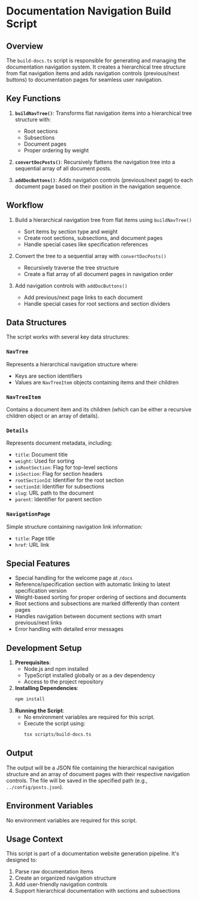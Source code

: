 # Documentation Navigation Build Script

## Overview

The `build-docs.ts` script is responsible for generating and managing the documentation navigation system. It creates a hierarchical tree structure from flat navigation items and adds navigation controls (previous/next buttons) to documentation pages for seamless user navigation.

## Key Functions

1. **`buildNavTree()`**: Transforms flat navigation items into a hierarchical tree structure with:
    - Root sections
    - Subsections
    - Document pages
    - Proper ordering by weight

2. **`convertDocPosts()`**: Recursively flattens the navigation tree into a sequential array of all document posts.

3. **`addDocButtons()`**: Adds navigation controls (previous/next page) to each document page based on their position in the navigation sequence.

## Workflow

1. Build a hierarchical navigation tree from flat items using `buildNavTree()`
    - Sort items by section type and weight
    - Create root sections, subsections, and document pages
    - Handle special cases like specification references

2. Convert the tree to a sequential array with `convertDocPosts()`
    - Recursively traverse the tree structure
    - Create a flat array of all document pages in navigation order

3. Add navigation controls with `addDocButtons()`
    - Add previous/next page links to each document
    - Handle special cases for root sections and section dividers

## Data Structures

The script works with several key data structures:

### `NavTree` 
Represents a hierarchical navigation structure where:
- Keys are section identifiers
- Values are `NavTreeItem` objects containing items and their children

### `NavTreeItem`
Contains a document item and its children (which can be either a recursive children object or an array of details).

### `Details`
Represents document metadata, including:
- `title`: Document title
- `weight`: Used for sorting
- `isRootSection`: Flag for top-level sections
- `isSection`: Flag for section headers
- `rootSectionId`: Identifier for the root section
- `sectionId`: Identifier for subsections
- `slug`: URL path to the document
- `parent`: Identifier for parent section

### `NavigationPage`
Simple structure containing navigation link information:
- `title`: Page title
- `href`: URL link

## Special Features
- Special handling for the welcome page at `/docs`
- Reference/specification section with automatic linking to latest specification version
- Weight-based sorting for proper ordering of sections and documents
- Root sections and subsections are marked differently than content pages
- Handles navigation between document sections with smart previous/next links
- Error handling with detailed error messages

## Development Setup
1. **Prerequisites**:
   - Node.js and npm installed
   - TypeScript installed globally or as a dev dependency
    - Access to the project repository
2. **Installing Dependencies**:
    ```bash
    npm install
    ```
3. **Running the Script**:
    - No environment variables are required for this script.
    - Execute the script using:
      ```bash
      tsx scripts/build-docs.ts
      ```

## Output
The output will be a JSON file containing the hierarchical navigation structure and an array of document pages with their respective navigation controls. The file will be saved in the specified path (e.g., `../config/posts.json`).

## Environment Variables

No environment variables are required for this script.

## Usage Context

This script is part of a documentation website generation pipeline. It's designed to:

1. Parse raw documentation items
2. Create an organized navigation structure
3. Add user-friendly navigation controls
4. Support hierarchical documentation with sections and subsections
